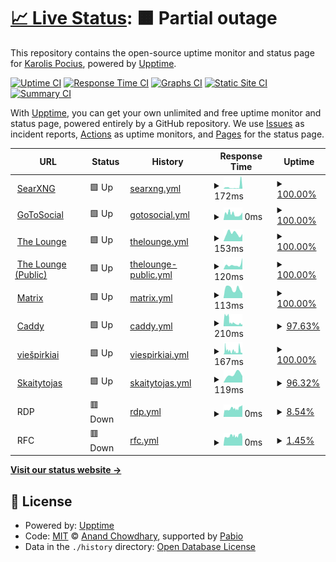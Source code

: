 # [📈 Live Status](https://demo.upptime.js.org): <!--live status--> **🟧 Partial outage**

This repository contains the open-source uptime monitor and status page for [Karolis Pocius](https://demo.upptime.js.org), powered by [Upptime](https://github.com/upptime/upptime).

[![Uptime CI](https://github.com/kpocius/uptime/workflows/Uptime%20CI/badge.svg)](https://github.com/kpocius/uptime/actions?query=workflow%3A%22Uptime+CI%22)
[![Response Time CI](https://github.com/kpocius/uptime/workflows/Response%20Time%20CI/badge.svg)](https://github.com/kpocius/uptime/actions?query=workflow%3A%22Response+Time+CI%22)
[![Graphs CI](https://github.com/kpocius/uptime/workflows/Graphs%20CI/badge.svg)](https://github.com/kpocius/uptime/actions?query=workflow%3A%22Graphs+CI%22)
[![Static Site CI](https://github.com/kpocius/uptime/workflows/Static%20Site%20CI/badge.svg)](https://github.com/kpocius/uptime/actions?query=workflow%3A%22Static+Site+CI%22)
[![Summary CI](https://github.com/kpocius/uptime/workflows/Summary%20CI/badge.svg)](https://github.com/kpocius/uptime/actions?query=workflow%3A%22Summary+CI%22)

With [Upptime](https://upptime.js.org), you can get your own unlimited and free uptime monitor and status page, powered entirely by a GitHub repository. We use [Issues](https://github.com/kpocius/uptime/issues) as incident reports, [Actions](https://github.com/kpocius/uptime/actions) as uptime monitors, and [Pages](https://demo.upptime.js.org) for the status page.

<!--start: status pages-->
<!-- This summary is generated by Upptime (https://github.com/upptime/upptime) -->
<!-- Do not edit this manually, your changes will be overwritten -->
<!-- prettier-ignore -->
| URL | Status | History | Response Time | Uptime |
| --- | ------ | ------- | ------------- | ------ |
| <img alt="" src="https://icons.duckduckgo.com/ip3/s.poci.us.ico" height="13"> [SearXNG](https://s.poci.us/healthz) | 🟩 Up | [searxng.yml](https://github.com/kpocius/uptime/commits/HEAD/history/searxng.yml) | <details><summary><img alt="Response time graph" src="./graphs/searxng/response-time-week.png" height="20"> 172ms</summary><br><a href="https://status.poci.us/history/searxng"><img alt="Response time 172" src="https://img.shields.io/endpoint?url=https%3A%2F%2Fraw.githubusercontent.com%2Fkpocius%2Fuptime%2FHEAD%2Fapi%2Fsearxng%2Fresponse-time.json"></a><br><a href="https://status.poci.us/history/searxng"><img alt="24-hour response time 172" src="https://img.shields.io/endpoint?url=https%3A%2F%2Fraw.githubusercontent.com%2Fkpocius%2Fuptime%2FHEAD%2Fapi%2Fsearxng%2Fresponse-time-day.json"></a><br><a href="https://status.poci.us/history/searxng"><img alt="7-day response time 172" src="https://img.shields.io/endpoint?url=https%3A%2F%2Fraw.githubusercontent.com%2Fkpocius%2Fuptime%2FHEAD%2Fapi%2Fsearxng%2Fresponse-time-week.json"></a><br><a href="https://status.poci.us/history/searxng"><img alt="30-day response time 172" src="https://img.shields.io/endpoint?url=https%3A%2F%2Fraw.githubusercontent.com%2Fkpocius%2Fuptime%2FHEAD%2Fapi%2Fsearxng%2Fresponse-time-month.json"></a><br><a href="https://status.poci.us/history/searxng"><img alt="1-year response time 172" src="https://img.shields.io/endpoint?url=https%3A%2F%2Fraw.githubusercontent.com%2Fkpocius%2Fuptime%2FHEAD%2Fapi%2Fsearxng%2Fresponse-time-year.json"></a></details> | <details><summary><a href="https://status.poci.us/history/searxng">100.00%</a></summary><a href="https://status.poci.us/history/searxng"><img alt="All-time uptime 100.00%" src="https://img.shields.io/endpoint?url=https%3A%2F%2Fraw.githubusercontent.com%2Fkpocius%2Fuptime%2FHEAD%2Fapi%2Fsearxng%2Fuptime.json"></a><br><a href="https://status.poci.us/history/searxng"><img alt="24-hour uptime 100.00%" src="https://img.shields.io/endpoint?url=https%3A%2F%2Fraw.githubusercontent.com%2Fkpocius%2Fuptime%2FHEAD%2Fapi%2Fsearxng%2Fuptime-day.json"></a><br><a href="https://status.poci.us/history/searxng"><img alt="7-day uptime 100.00%" src="https://img.shields.io/endpoint?url=https%3A%2F%2Fraw.githubusercontent.com%2Fkpocius%2Fuptime%2FHEAD%2Fapi%2Fsearxng%2Fuptime-week.json"></a><br><a href="https://status.poci.us/history/searxng"><img alt="30-day uptime 100.00%" src="https://img.shields.io/endpoint?url=https%3A%2F%2Fraw.githubusercontent.com%2Fkpocius%2Fuptime%2FHEAD%2Fapi%2Fsearxng%2Fuptime-month.json"></a><br><a href="https://status.poci.us/history/searxng"><img alt="1-year uptime 100.00%" src="https://img.shields.io/endpoint?url=https%3A%2F%2Fraw.githubusercontent.com%2Fkpocius%2Fuptime%2FHEAD%2Fapi%2Fsearxng%2Fuptime-year.json"></a></details>
| <img alt="" src="https://icons.duckduckgo.com/ip3/gts.poci.us.ico" height="13"> [GoToSocial](https://gts.poci.us/about) | 🟩 Up | [gotosocial.yml](https://github.com/kpocius/uptime/commits/HEAD/history/gotosocial.yml) | <details><summary><img alt="Response time graph" src="./graphs/gotosocial/response-time-week.png" height="20"> 0ms</summary><br><a href="https://status.poci.us/history/gotosocial"><img alt="Response time 0" src="https://img.shields.io/endpoint?url=https%3A%2F%2Fraw.githubusercontent.com%2Fkpocius%2Fuptime%2FHEAD%2Fapi%2Fgotosocial%2Fresponse-time.json"></a><br><a href="https://status.poci.us/history/gotosocial"><img alt="24-hour response time 0" src="https://img.shields.io/endpoint?url=https%3A%2F%2Fraw.githubusercontent.com%2Fkpocius%2Fuptime%2FHEAD%2Fapi%2Fgotosocial%2Fresponse-time-day.json"></a><br><a href="https://status.poci.us/history/gotosocial"><img alt="7-day response time 0" src="https://img.shields.io/endpoint?url=https%3A%2F%2Fraw.githubusercontent.com%2Fkpocius%2Fuptime%2FHEAD%2Fapi%2Fgotosocial%2Fresponse-time-week.json"></a><br><a href="https://status.poci.us/history/gotosocial"><img alt="30-day response time 0" src="https://img.shields.io/endpoint?url=https%3A%2F%2Fraw.githubusercontent.com%2Fkpocius%2Fuptime%2FHEAD%2Fapi%2Fgotosocial%2Fresponse-time-month.json"></a><br><a href="https://status.poci.us/history/gotosocial"><img alt="1-year response time 0" src="https://img.shields.io/endpoint?url=https%3A%2F%2Fraw.githubusercontent.com%2Fkpocius%2Fuptime%2FHEAD%2Fapi%2Fgotosocial%2Fresponse-time-year.json"></a></details> | <details><summary><a href="https://status.poci.us/history/gotosocial">100.00%</a></summary><a href="https://status.poci.us/history/gotosocial"><img alt="All-time uptime 100.00%" src="https://img.shields.io/endpoint?url=https%3A%2F%2Fraw.githubusercontent.com%2Fkpocius%2Fuptime%2FHEAD%2Fapi%2Fgotosocial%2Fuptime.json"></a><br><a href="https://status.poci.us/history/gotosocial"><img alt="24-hour uptime 100.00%" src="https://img.shields.io/endpoint?url=https%3A%2F%2Fraw.githubusercontent.com%2Fkpocius%2Fuptime%2FHEAD%2Fapi%2Fgotosocial%2Fuptime-day.json"></a><br><a href="https://status.poci.us/history/gotosocial"><img alt="7-day uptime 100.00%" src="https://img.shields.io/endpoint?url=https%3A%2F%2Fraw.githubusercontent.com%2Fkpocius%2Fuptime%2FHEAD%2Fapi%2Fgotosocial%2Fuptime-week.json"></a><br><a href="https://status.poci.us/history/gotosocial"><img alt="30-day uptime 100.00%" src="https://img.shields.io/endpoint?url=https%3A%2F%2Fraw.githubusercontent.com%2Fkpocius%2Fuptime%2FHEAD%2Fapi%2Fgotosocial%2Fuptime-month.json"></a><br><a href="https://status.poci.us/history/gotosocial"><img alt="1-year uptime 100.00%" src="https://img.shields.io/endpoint?url=https%3A%2F%2Fraw.githubusercontent.com%2Fkpocius%2Fuptime%2FHEAD%2Fapi%2Fgotosocial%2Fuptime-year.json"></a></details>
| <img alt="" src="https://icons.duckduckgo.com/ip3/irc.poci.us.ico" height="13"> [The Lounge](https://irc.poci.us) | 🟩 Up | [thelounge.yml](https://github.com/kpocius/uptime/commits/HEAD/history/thelounge.yml) | <details><summary><img alt="Response time graph" src="./graphs/thelounge/response-time-week.png" height="20"> 153ms</summary><br><a href="https://status.poci.us/history/thelounge"><img alt="Response time 153" src="https://img.shields.io/endpoint?url=https%3A%2F%2Fraw.githubusercontent.com%2Fkpocius%2Fuptime%2FHEAD%2Fapi%2Fthelounge%2Fresponse-time.json"></a><br><a href="https://status.poci.us/history/thelounge"><img alt="24-hour response time 153" src="https://img.shields.io/endpoint?url=https%3A%2F%2Fraw.githubusercontent.com%2Fkpocius%2Fuptime%2FHEAD%2Fapi%2Fthelounge%2Fresponse-time-day.json"></a><br><a href="https://status.poci.us/history/thelounge"><img alt="7-day response time 153" src="https://img.shields.io/endpoint?url=https%3A%2F%2Fraw.githubusercontent.com%2Fkpocius%2Fuptime%2FHEAD%2Fapi%2Fthelounge%2Fresponse-time-week.json"></a><br><a href="https://status.poci.us/history/thelounge"><img alt="30-day response time 153" src="https://img.shields.io/endpoint?url=https%3A%2F%2Fraw.githubusercontent.com%2Fkpocius%2Fuptime%2FHEAD%2Fapi%2Fthelounge%2Fresponse-time-month.json"></a><br><a href="https://status.poci.us/history/thelounge"><img alt="1-year response time 153" src="https://img.shields.io/endpoint?url=https%3A%2F%2Fraw.githubusercontent.com%2Fkpocius%2Fuptime%2FHEAD%2Fapi%2Fthelounge%2Fresponse-time-year.json"></a></details> | <details><summary><a href="https://status.poci.us/history/thelounge">100.00%</a></summary><a href="https://status.poci.us/history/thelounge"><img alt="All-time uptime 100.00%" src="https://img.shields.io/endpoint?url=https%3A%2F%2Fraw.githubusercontent.com%2Fkpocius%2Fuptime%2FHEAD%2Fapi%2Fthelounge%2Fuptime.json"></a><br><a href="https://status.poci.us/history/thelounge"><img alt="24-hour uptime 100.00%" src="https://img.shields.io/endpoint?url=https%3A%2F%2Fraw.githubusercontent.com%2Fkpocius%2Fuptime%2FHEAD%2Fapi%2Fthelounge%2Fuptime-day.json"></a><br><a href="https://status.poci.us/history/thelounge"><img alt="7-day uptime 100.00%" src="https://img.shields.io/endpoint?url=https%3A%2F%2Fraw.githubusercontent.com%2Fkpocius%2Fuptime%2FHEAD%2Fapi%2Fthelounge%2Fuptime-week.json"></a><br><a href="https://status.poci.us/history/thelounge"><img alt="30-day uptime 100.00%" src="https://img.shields.io/endpoint?url=https%3A%2F%2Fraw.githubusercontent.com%2Fkpocius%2Fuptime%2FHEAD%2Fapi%2Fthelounge%2Fuptime-month.json"></a><br><a href="https://status.poci.us/history/thelounge"><img alt="1-year uptime 100.00%" src="https://img.shields.io/endpoint?url=https%3A%2F%2Fraw.githubusercontent.com%2Fkpocius%2Fuptime%2FHEAD%2Fapi%2Fthelounge%2Fuptime-year.json"></a></details>
| <img alt="" src="https://icons.duckduckgo.com/ip3/lounge.poci.us.ico" height="13"> [The Lounge (Public)](https://lounge.poci.us) | 🟩 Up | [thelounge-public.yml](https://github.com/kpocius/uptime/commits/HEAD/history/thelounge-public.yml) | <details><summary><img alt="Response time graph" src="./graphs/thelounge-public/response-time-week.png" height="20"> 120ms</summary><br><a href="https://status.poci.us/history/thelounge-public"><img alt="Response time 120" src="https://img.shields.io/endpoint?url=https%3A%2F%2Fraw.githubusercontent.com%2Fkpocius%2Fuptime%2FHEAD%2Fapi%2Fthelounge-public%2Fresponse-time.json"></a><br><a href="https://status.poci.us/history/thelounge-public"><img alt="24-hour response time 120" src="https://img.shields.io/endpoint?url=https%3A%2F%2Fraw.githubusercontent.com%2Fkpocius%2Fuptime%2FHEAD%2Fapi%2Fthelounge-public%2Fresponse-time-day.json"></a><br><a href="https://status.poci.us/history/thelounge-public"><img alt="7-day response time 120" src="https://img.shields.io/endpoint?url=https%3A%2F%2Fraw.githubusercontent.com%2Fkpocius%2Fuptime%2FHEAD%2Fapi%2Fthelounge-public%2Fresponse-time-week.json"></a><br><a href="https://status.poci.us/history/thelounge-public"><img alt="30-day response time 120" src="https://img.shields.io/endpoint?url=https%3A%2F%2Fraw.githubusercontent.com%2Fkpocius%2Fuptime%2FHEAD%2Fapi%2Fthelounge-public%2Fresponse-time-month.json"></a><br><a href="https://status.poci.us/history/thelounge-public"><img alt="1-year response time 120" src="https://img.shields.io/endpoint?url=https%3A%2F%2Fraw.githubusercontent.com%2Fkpocius%2Fuptime%2FHEAD%2Fapi%2Fthelounge-public%2Fresponse-time-year.json"></a></details> | <details><summary><a href="https://status.poci.us/history/thelounge-public">100.00%</a></summary><a href="https://status.poci.us/history/thelounge-public"><img alt="All-time uptime 100.00%" src="https://img.shields.io/endpoint?url=https%3A%2F%2Fraw.githubusercontent.com%2Fkpocius%2Fuptime%2FHEAD%2Fapi%2Fthelounge-public%2Fuptime.json"></a><br><a href="https://status.poci.us/history/thelounge-public"><img alt="24-hour uptime 100.00%" src="https://img.shields.io/endpoint?url=https%3A%2F%2Fraw.githubusercontent.com%2Fkpocius%2Fuptime%2FHEAD%2Fapi%2Fthelounge-public%2Fuptime-day.json"></a><br><a href="https://status.poci.us/history/thelounge-public"><img alt="7-day uptime 100.00%" src="https://img.shields.io/endpoint?url=https%3A%2F%2Fraw.githubusercontent.com%2Fkpocius%2Fuptime%2FHEAD%2Fapi%2Fthelounge-public%2Fuptime-week.json"></a><br><a href="https://status.poci.us/history/thelounge-public"><img alt="30-day uptime 100.00%" src="https://img.shields.io/endpoint?url=https%3A%2F%2Fraw.githubusercontent.com%2Fkpocius%2Fuptime%2FHEAD%2Fapi%2Fthelounge-public%2Fuptime-month.json"></a><br><a href="https://status.poci.us/history/thelounge-public"><img alt="1-year uptime 100.00%" src="https://img.shields.io/endpoint?url=https%3A%2F%2Fraw.githubusercontent.com%2Fkpocius%2Fuptime%2FHEAD%2Fapi%2Fthelounge-public%2Fuptime-year.json"></a></details>
| <img alt="" src="https://matrix.org/assets/favicon.ico" height="13"> [Matrix](https://matrix.poci.us) | 🟩 Up | [matrix.yml](https://github.com/kpocius/uptime/commits/HEAD/history/matrix.yml) | <details><summary><img alt="Response time graph" src="./graphs/matrix/response-time-week.png" height="20"> 113ms</summary><br><a href="https://status.poci.us/history/matrix"><img alt="Response time 113" src="https://img.shields.io/endpoint?url=https%3A%2F%2Fraw.githubusercontent.com%2Fkpocius%2Fuptime%2FHEAD%2Fapi%2Fmatrix%2Fresponse-time.json"></a><br><a href="https://status.poci.us/history/matrix"><img alt="24-hour response time 113" src="https://img.shields.io/endpoint?url=https%3A%2F%2Fraw.githubusercontent.com%2Fkpocius%2Fuptime%2FHEAD%2Fapi%2Fmatrix%2Fresponse-time-day.json"></a><br><a href="https://status.poci.us/history/matrix"><img alt="7-day response time 113" src="https://img.shields.io/endpoint?url=https%3A%2F%2Fraw.githubusercontent.com%2Fkpocius%2Fuptime%2FHEAD%2Fapi%2Fmatrix%2Fresponse-time-week.json"></a><br><a href="https://status.poci.us/history/matrix"><img alt="30-day response time 113" src="https://img.shields.io/endpoint?url=https%3A%2F%2Fraw.githubusercontent.com%2Fkpocius%2Fuptime%2FHEAD%2Fapi%2Fmatrix%2Fresponse-time-month.json"></a><br><a href="https://status.poci.us/history/matrix"><img alt="1-year response time 113" src="https://img.shields.io/endpoint?url=https%3A%2F%2Fraw.githubusercontent.com%2Fkpocius%2Fuptime%2FHEAD%2Fapi%2Fmatrix%2Fresponse-time-year.json"></a></details> | <details><summary><a href="https://status.poci.us/history/matrix">100.00%</a></summary><a href="https://status.poci.us/history/matrix"><img alt="All-time uptime 100.00%" src="https://img.shields.io/endpoint?url=https%3A%2F%2Fraw.githubusercontent.com%2Fkpocius%2Fuptime%2FHEAD%2Fapi%2Fmatrix%2Fuptime.json"></a><br><a href="https://status.poci.us/history/matrix"><img alt="24-hour uptime 100.00%" src="https://img.shields.io/endpoint?url=https%3A%2F%2Fraw.githubusercontent.com%2Fkpocius%2Fuptime%2FHEAD%2Fapi%2Fmatrix%2Fuptime-day.json"></a><br><a href="https://status.poci.us/history/matrix"><img alt="7-day uptime 100.00%" src="https://img.shields.io/endpoint?url=https%3A%2F%2Fraw.githubusercontent.com%2Fkpocius%2Fuptime%2FHEAD%2Fapi%2Fmatrix%2Fuptime-week.json"></a><br><a href="https://status.poci.us/history/matrix"><img alt="30-day uptime 100.00%" src="https://img.shields.io/endpoint?url=https%3A%2F%2Fraw.githubusercontent.com%2Fkpocius%2Fuptime%2FHEAD%2Fapi%2Fmatrix%2Fuptime-month.json"></a><br><a href="https://status.poci.us/history/matrix"><img alt="1-year uptime 100.00%" src="https://img.shields.io/endpoint?url=https%3A%2F%2Fraw.githubusercontent.com%2Fkpocius%2Fuptime%2FHEAD%2Fapi%2Fmatrix%2Fuptime-year.json"></a></details>
| <img alt="" src="https://caddyserver.com/resources/images/favicon.png" height="13"> [Caddy](https://poci.us/healthz) | 🟩 Up | [caddy.yml](https://github.com/kpocius/uptime/commits/HEAD/history/caddy.yml) | <details><summary><img alt="Response time graph" src="./graphs/caddy/response-time-week.png" height="20"> 210ms</summary><br><a href="https://status.poci.us/history/caddy"><img alt="Response time 210" src="https://img.shields.io/endpoint?url=https%3A%2F%2Fraw.githubusercontent.com%2Fkpocius%2Fuptime%2FHEAD%2Fapi%2Fcaddy%2Fresponse-time.json"></a><br><a href="https://status.poci.us/history/caddy"><img alt="24-hour response time 210" src="https://img.shields.io/endpoint?url=https%3A%2F%2Fraw.githubusercontent.com%2Fkpocius%2Fuptime%2FHEAD%2Fapi%2Fcaddy%2Fresponse-time-day.json"></a><br><a href="https://status.poci.us/history/caddy"><img alt="7-day response time 210" src="https://img.shields.io/endpoint?url=https%3A%2F%2Fraw.githubusercontent.com%2Fkpocius%2Fuptime%2FHEAD%2Fapi%2Fcaddy%2Fresponse-time-week.json"></a><br><a href="https://status.poci.us/history/caddy"><img alt="30-day response time 210" src="https://img.shields.io/endpoint?url=https%3A%2F%2Fraw.githubusercontent.com%2Fkpocius%2Fuptime%2FHEAD%2Fapi%2Fcaddy%2Fresponse-time-month.json"></a><br><a href="https://status.poci.us/history/caddy"><img alt="1-year response time 210" src="https://img.shields.io/endpoint?url=https%3A%2F%2Fraw.githubusercontent.com%2Fkpocius%2Fuptime%2FHEAD%2Fapi%2Fcaddy%2Fresponse-time-year.json"></a></details> | <details><summary><a href="https://status.poci.us/history/caddy">97.63%</a></summary><a href="https://status.poci.us/history/caddy"><img alt="All-time uptime 97.63%" src="https://img.shields.io/endpoint?url=https%3A%2F%2Fraw.githubusercontent.com%2Fkpocius%2Fuptime%2FHEAD%2Fapi%2Fcaddy%2Fuptime.json"></a><br><a href="https://status.poci.us/history/caddy"><img alt="24-hour uptime 97.63%" src="https://img.shields.io/endpoint?url=https%3A%2F%2Fraw.githubusercontent.com%2Fkpocius%2Fuptime%2FHEAD%2Fapi%2Fcaddy%2Fuptime-day.json"></a><br><a href="https://status.poci.us/history/caddy"><img alt="7-day uptime 97.63%" src="https://img.shields.io/endpoint?url=https%3A%2F%2Fraw.githubusercontent.com%2Fkpocius%2Fuptime%2FHEAD%2Fapi%2Fcaddy%2Fuptime-week.json"></a><br><a href="https://status.poci.us/history/caddy"><img alt="30-day uptime 97.63%" src="https://img.shields.io/endpoint?url=https%3A%2F%2Fraw.githubusercontent.com%2Fkpocius%2Fuptime%2FHEAD%2Fapi%2Fcaddy%2Fuptime-month.json"></a><br><a href="https://status.poci.us/history/caddy"><img alt="1-year uptime 97.63%" src="https://img.shields.io/endpoint?url=https%3A%2F%2Fraw.githubusercontent.com%2Fkpocius%2Fuptime%2FHEAD%2Fapi%2Fcaddy%2Fuptime-year.json"></a></details>
| <img alt="" src="https://icons.duckduckgo.com/ip3/viespirkiai.top.ico" height="13"> [viešpirkiai](https://viespirkiai.top) | 🟩 Up | [viespirkiai.yml](https://github.com/kpocius/uptime/commits/HEAD/history/viespirkiai.yml) | <details><summary><img alt="Response time graph" src="./graphs/viespirkiai/response-time-week.png" height="20"> 167ms</summary><br><a href="https://status.poci.us/history/viespirkiai"><img alt="Response time 167" src="https://img.shields.io/endpoint?url=https%3A%2F%2Fraw.githubusercontent.com%2Fkpocius%2Fuptime%2FHEAD%2Fapi%2Fviespirkiai%2Fresponse-time.json"></a><br><a href="https://status.poci.us/history/viespirkiai"><img alt="24-hour response time 167" src="https://img.shields.io/endpoint?url=https%3A%2F%2Fraw.githubusercontent.com%2Fkpocius%2Fuptime%2FHEAD%2Fapi%2Fviespirkiai%2Fresponse-time-day.json"></a><br><a href="https://status.poci.us/history/viespirkiai"><img alt="7-day response time 167" src="https://img.shields.io/endpoint?url=https%3A%2F%2Fraw.githubusercontent.com%2Fkpocius%2Fuptime%2FHEAD%2Fapi%2Fviespirkiai%2Fresponse-time-week.json"></a><br><a href="https://status.poci.us/history/viespirkiai"><img alt="30-day response time 167" src="https://img.shields.io/endpoint?url=https%3A%2F%2Fraw.githubusercontent.com%2Fkpocius%2Fuptime%2FHEAD%2Fapi%2Fviespirkiai%2Fresponse-time-month.json"></a><br><a href="https://status.poci.us/history/viespirkiai"><img alt="1-year response time 167" src="https://img.shields.io/endpoint?url=https%3A%2F%2Fraw.githubusercontent.com%2Fkpocius%2Fuptime%2FHEAD%2Fapi%2Fviespirkiai%2Fresponse-time-year.json"></a></details> | <details><summary><a href="https://status.poci.us/history/viespirkiai">100.00%</a></summary><a href="https://status.poci.us/history/viespirkiai"><img alt="All-time uptime 100.00%" src="https://img.shields.io/endpoint?url=https%3A%2F%2Fraw.githubusercontent.com%2Fkpocius%2Fuptime%2FHEAD%2Fapi%2Fviespirkiai%2Fuptime.json"></a><br><a href="https://status.poci.us/history/viespirkiai"><img alt="24-hour uptime 100.00%" src="https://img.shields.io/endpoint?url=https%3A%2F%2Fraw.githubusercontent.com%2Fkpocius%2Fuptime%2FHEAD%2Fapi%2Fviespirkiai%2Fuptime-day.json"></a><br><a href="https://status.poci.us/history/viespirkiai"><img alt="7-day uptime 100.00%" src="https://img.shields.io/endpoint?url=https%3A%2F%2Fraw.githubusercontent.com%2Fkpocius%2Fuptime%2FHEAD%2Fapi%2Fviespirkiai%2Fuptime-week.json"></a><br><a href="https://status.poci.us/history/viespirkiai"><img alt="30-day uptime 100.00%" src="https://img.shields.io/endpoint?url=https%3A%2F%2Fraw.githubusercontent.com%2Fkpocius%2Fuptime%2FHEAD%2Fapi%2Fviespirkiai%2Fuptime-month.json"></a><br><a href="https://status.poci.us/history/viespirkiai"><img alt="1-year uptime 100.00%" src="https://img.shields.io/endpoint?url=https%3A%2F%2Fraw.githubusercontent.com%2Fkpocius%2Fuptime%2FHEAD%2Fapi%2Fviespirkiai%2Fuptime-year.json"></a></details>
| <img alt="" src="https://em-content.zobj.net/source/apple/76/nerd-face_1f913.png" height="13"> [Skaitytojas](https://skaitytojas.poci.us/healthz) | 🟩 Up | [skaitytojas.yml](https://github.com/kpocius/uptime/commits/HEAD/history/skaitytojas.yml) | <details><summary><img alt="Response time graph" src="./graphs/skaitytojas/response-time-week.png" height="20"> 119ms</summary><br><a href="https://status.poci.us/history/skaitytojas"><img alt="Response time 119" src="https://img.shields.io/endpoint?url=https%3A%2F%2Fraw.githubusercontent.com%2Fkpocius%2Fuptime%2FHEAD%2Fapi%2Fskaitytojas%2Fresponse-time.json"></a><br><a href="https://status.poci.us/history/skaitytojas"><img alt="24-hour response time 119" src="https://img.shields.io/endpoint?url=https%3A%2F%2Fraw.githubusercontent.com%2Fkpocius%2Fuptime%2FHEAD%2Fapi%2Fskaitytojas%2Fresponse-time-day.json"></a><br><a href="https://status.poci.us/history/skaitytojas"><img alt="7-day response time 119" src="https://img.shields.io/endpoint?url=https%3A%2F%2Fraw.githubusercontent.com%2Fkpocius%2Fuptime%2FHEAD%2Fapi%2Fskaitytojas%2Fresponse-time-week.json"></a><br><a href="https://status.poci.us/history/skaitytojas"><img alt="30-day response time 119" src="https://img.shields.io/endpoint?url=https%3A%2F%2Fraw.githubusercontent.com%2Fkpocius%2Fuptime%2FHEAD%2Fapi%2Fskaitytojas%2Fresponse-time-month.json"></a><br><a href="https://status.poci.us/history/skaitytojas"><img alt="1-year response time 119" src="https://img.shields.io/endpoint?url=https%3A%2F%2Fraw.githubusercontent.com%2Fkpocius%2Fuptime%2FHEAD%2Fapi%2Fskaitytojas%2Fresponse-time-year.json"></a></details> | <details><summary><a href="https://status.poci.us/history/skaitytojas">96.32%</a></summary><a href="https://status.poci.us/history/skaitytojas"><img alt="All-time uptime 96.32%" src="https://img.shields.io/endpoint?url=https%3A%2F%2Fraw.githubusercontent.com%2Fkpocius%2Fuptime%2FHEAD%2Fapi%2Fskaitytojas%2Fuptime.json"></a><br><a href="https://status.poci.us/history/skaitytojas"><img alt="24-hour uptime 96.32%" src="https://img.shields.io/endpoint?url=https%3A%2F%2Fraw.githubusercontent.com%2Fkpocius%2Fuptime%2FHEAD%2Fapi%2Fskaitytojas%2Fuptime-day.json"></a><br><a href="https://status.poci.us/history/skaitytojas"><img alt="7-day uptime 96.32%" src="https://img.shields.io/endpoint?url=https%3A%2F%2Fraw.githubusercontent.com%2Fkpocius%2Fuptime%2FHEAD%2Fapi%2Fskaitytojas%2Fuptime-week.json"></a><br><a href="https://status.poci.us/history/skaitytojas"><img alt="30-day uptime 96.32%" src="https://img.shields.io/endpoint?url=https%3A%2F%2Fraw.githubusercontent.com%2Fkpocius%2Fuptime%2FHEAD%2Fapi%2Fskaitytojas%2Fuptime-month.json"></a><br><a href="https://status.poci.us/history/skaitytojas"><img alt="1-year uptime 96.32%" src="https://img.shields.io/endpoint?url=https%3A%2F%2Fraw.githubusercontent.com%2Fkpocius%2Fuptime%2FHEAD%2Fapi%2Fskaitytojas%2Fuptime-year.json"></a></details>
| <img alt="" src="https://icons.duckduckgo.com/ip3/$rdp.ico" height="13"> RDP | 🟥 Down | [rdp.yml](https://github.com/kpocius/uptime/commits/HEAD/history/rdp.yml) | <details><summary><img alt="Response time graph" src="./graphs/rdp/response-time-week.png" height="20"> 0ms</summary><br><a href="https://status.poci.us/history/rdp"><img alt="Response time 0" src="https://img.shields.io/endpoint?url=https%3A%2F%2Fraw.githubusercontent.com%2Fkpocius%2Fuptime%2FHEAD%2Fapi%2Frdp%2Fresponse-time.json"></a><br><a href="https://status.poci.us/history/rdp"><img alt="24-hour response time 0" src="https://img.shields.io/endpoint?url=https%3A%2F%2Fraw.githubusercontent.com%2Fkpocius%2Fuptime%2FHEAD%2Fapi%2Frdp%2Fresponse-time-day.json"></a><br><a href="https://status.poci.us/history/rdp"><img alt="7-day response time 0" src="https://img.shields.io/endpoint?url=https%3A%2F%2Fraw.githubusercontent.com%2Fkpocius%2Fuptime%2FHEAD%2Fapi%2Frdp%2Fresponse-time-week.json"></a><br><a href="https://status.poci.us/history/rdp"><img alt="30-day response time 0" src="https://img.shields.io/endpoint?url=https%3A%2F%2Fraw.githubusercontent.com%2Fkpocius%2Fuptime%2FHEAD%2Fapi%2Frdp%2Fresponse-time-month.json"></a><br><a href="https://status.poci.us/history/rdp"><img alt="1-year response time 0" src="https://img.shields.io/endpoint?url=https%3A%2F%2Fraw.githubusercontent.com%2Fkpocius%2Fuptime%2FHEAD%2Fapi%2Frdp%2Fresponse-time-year.json"></a></details> | <details><summary><a href="https://status.poci.us/history/rdp">8.54%</a></summary><a href="https://status.poci.us/history/rdp"><img alt="All-time uptime 8.54%" src="https://img.shields.io/endpoint?url=https%3A%2F%2Fraw.githubusercontent.com%2Fkpocius%2Fuptime%2FHEAD%2Fapi%2Frdp%2Fuptime.json"></a><br><a href="https://status.poci.us/history/rdp"><img alt="24-hour uptime 8.54%" src="https://img.shields.io/endpoint?url=https%3A%2F%2Fraw.githubusercontent.com%2Fkpocius%2Fuptime%2FHEAD%2Fapi%2Frdp%2Fuptime-day.json"></a><br><a href="https://status.poci.us/history/rdp"><img alt="7-day uptime 8.54%" src="https://img.shields.io/endpoint?url=https%3A%2F%2Fraw.githubusercontent.com%2Fkpocius%2Fuptime%2FHEAD%2Fapi%2Frdp%2Fuptime-week.json"></a><br><a href="https://status.poci.us/history/rdp"><img alt="30-day uptime 8.54%" src="https://img.shields.io/endpoint?url=https%3A%2F%2Fraw.githubusercontent.com%2Fkpocius%2Fuptime%2FHEAD%2Fapi%2Frdp%2Fuptime-month.json"></a><br><a href="https://status.poci.us/history/rdp"><img alt="1-year uptime 8.54%" src="https://img.shields.io/endpoint?url=https%3A%2F%2Fraw.githubusercontent.com%2Fkpocius%2Fuptime%2FHEAD%2Fapi%2Frdp%2Fuptime-year.json"></a></details>
| <img alt="" src="https://icons.duckduckgo.com/ip3/$rfc.ico" height="13"> RFC | 🟥 Down | [rfc.yml](https://github.com/kpocius/uptime/commits/HEAD/history/rfc.yml) | <details><summary><img alt="Response time graph" src="./graphs/rfc/response-time-week.png" height="20"> 0ms</summary><br><a href="https://status.poci.us/history/rfc"><img alt="Response time 0" src="https://img.shields.io/endpoint?url=https%3A%2F%2Fraw.githubusercontent.com%2Fkpocius%2Fuptime%2FHEAD%2Fapi%2Frfc%2Fresponse-time.json"></a><br><a href="https://status.poci.us/history/rfc"><img alt="24-hour response time 0" src="https://img.shields.io/endpoint?url=https%3A%2F%2Fraw.githubusercontent.com%2Fkpocius%2Fuptime%2FHEAD%2Fapi%2Frfc%2Fresponse-time-day.json"></a><br><a href="https://status.poci.us/history/rfc"><img alt="7-day response time 0" src="https://img.shields.io/endpoint?url=https%3A%2F%2Fraw.githubusercontent.com%2Fkpocius%2Fuptime%2FHEAD%2Fapi%2Frfc%2Fresponse-time-week.json"></a><br><a href="https://status.poci.us/history/rfc"><img alt="30-day response time 0" src="https://img.shields.io/endpoint?url=https%3A%2F%2Fraw.githubusercontent.com%2Fkpocius%2Fuptime%2FHEAD%2Fapi%2Frfc%2Fresponse-time-month.json"></a><br><a href="https://status.poci.us/history/rfc"><img alt="1-year response time 0" src="https://img.shields.io/endpoint?url=https%3A%2F%2Fraw.githubusercontent.com%2Fkpocius%2Fuptime%2FHEAD%2Fapi%2Frfc%2Fresponse-time-year.json"></a></details> | <details><summary><a href="https://status.poci.us/history/rfc">1.45%</a></summary><a href="https://status.poci.us/history/rfc"><img alt="All-time uptime 1.45%" src="https://img.shields.io/endpoint?url=https%3A%2F%2Fraw.githubusercontent.com%2Fkpocius%2Fuptime%2FHEAD%2Fapi%2Frfc%2Fuptime.json"></a><br><a href="https://status.poci.us/history/rfc"><img alt="24-hour uptime 1.45%" src="https://img.shields.io/endpoint?url=https%3A%2F%2Fraw.githubusercontent.com%2Fkpocius%2Fuptime%2FHEAD%2Fapi%2Frfc%2Fuptime-day.json"></a><br><a href="https://status.poci.us/history/rfc"><img alt="7-day uptime 1.45%" src="https://img.shields.io/endpoint?url=https%3A%2F%2Fraw.githubusercontent.com%2Fkpocius%2Fuptime%2FHEAD%2Fapi%2Frfc%2Fuptime-week.json"></a><br><a href="https://status.poci.us/history/rfc"><img alt="30-day uptime 1.45%" src="https://img.shields.io/endpoint?url=https%3A%2F%2Fraw.githubusercontent.com%2Fkpocius%2Fuptime%2FHEAD%2Fapi%2Frfc%2Fuptime-month.json"></a><br><a href="https://status.poci.us/history/rfc"><img alt="1-year uptime 1.45%" src="https://img.shields.io/endpoint?url=https%3A%2F%2Fraw.githubusercontent.com%2Fkpocius%2Fuptime%2FHEAD%2Fapi%2Frfc%2Fuptime-year.json"></a></details>

<!--end: status pages-->

[**Visit our status website →**](https://demo.upptime.js.org)

## 📄 License

- Powered by: [Upptime](https://github.com/upptime/upptime)
- Code: [MIT](./LICENSE) © [Anand Chowdhary](https://anandchowdhary.com), supported by [Pabio](https://pabio.com)
- Data in the `./history` directory: [Open Database License](https://opendatacommons.org/licenses/odbl/1-0/)

